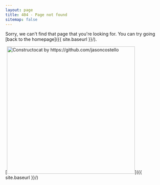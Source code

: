 ```yaml
---
layout: page
title: 404 - Page not found
sitemap: false
---
```


Sorry, we can't find that page that you're looking for. You can try going [back to the homepage]({{ site.baseurl }}/).

[<img src="{{ site.baseurl }}/images/404.jpg" alt="Constructocat by https://github.com/jasoncostello" style="width: 400px;"/>]({{ site.baseurl }}/)
